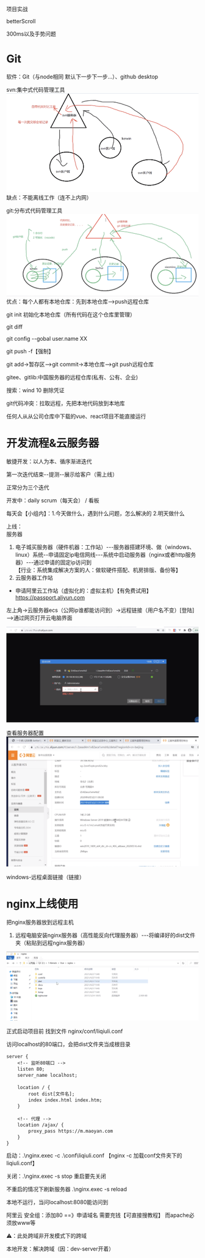 项目实战 

betterScroll 

300ms以及手势问题 

# Git 
软件：Git（与node相同 默认下一步下一步...）、github desktop

svn:集中式代码管理工具
![](./img/git/img1.png)
缺点：不能离线工作（连不上内网）

git:分布式代码管理工具
![](./img/git/img2.png)
优点：每个人都有本地仓库：先到本地仓库-->push远程仓库

git init 初始化本地仓库（所有代码在这个仓库里管理）  

git diff

git config --gobal user.name XX

git push -f【强制】

git add->暂存区-->git commit->本地仓库-->git push远程仓库  

gitee、gitlib:中国服务器的远程仓库(私有、公有、企业)

<!-- 密码输错 -->
搜索：wind 10 删除凭证

git代码冲突：拉取远程，先把本地代码放到本地库

任何人从从公司仓库中下载的vue、react项目不能直接运行


# 开发流程&云服务器

敏捷开发：以人为本、循序渐进迭代

第一次迭代结束--提测--展示给客户（需上线）

正常分为三个迭代

开发中：daily scrum（每天会） / 看板

每天会【小组内】：1.今天做什么，遇到什么问题，怎么解决的 2.明天做什么

上线：   
服务器   

1. 电子城买服务器（硬件机器：工作站）---服务器搭建环境、做（windows、linux）系统--申请固定ip电信网线---系统中启动服务器（nginx或者http服务器）---通过申请的固定ip访问到   
【行业：系统集成解决方案的人：做软硬件搭配、机房排版、备份等】
2. 云服务器工作站   
* 申请阿里云工作站（虚拟化的：虚拟主机）【有免费试用】
https://passport.aliyun.com

左上角->云服务器ecs（公网ip谁都能访问到）->远程链接（用户名不变）[登陆]—>通过网页打开云电脑界面

![](./img/server/img2.png)

查看服务器配置
![](./img/server/img1.png)

windows-远程桌面链接（链接）

# nginx上线使用
把nginx服务器放到远程主机

<!-- http apache服务器：代码可能有跨域问题，不能反向代理 -->
1. 远程电脑安装nginx服务器（高性能反向代理服务器）---将编译好的dist文件夹（粘贴到远程nginx服务器）  

![](./img/server/img3.png)

正式启动项目前 找到文件 nginx/conf/liqiuli.conf

访问localhost的80端口，会把dist文件夹当成根目录
```nginx
server {
    <!-- 监听80端口 -->
    listen 80;
    server_name localhost;

    location / {
        root dist[文件名];
        index index.html index.htm;
    }

    <!-- 代理 -->
    location /ajax/ {
        proxy_pass https://m.maoyan.com
    }
}
```

启动：.\nginx.exec -c .\conf\liqiuli.conf
【nginx -c 加载conf文件夹下的liqiuli.conf】

关闭：.\nginx.exec -s stop
重启要先关闭

不重启的情况下刷新服务器
.\nginx.exec -s reload

本地不运行，当问localhost:8080能访问到

阿里云 安全组：添加80
==》申请域名 需要充钱【可直接搜教程】
而apache必须放www等

⚠️：此处跨域非开发模式下的跨域






本地开发：解决跨域（因：dev-server开着）